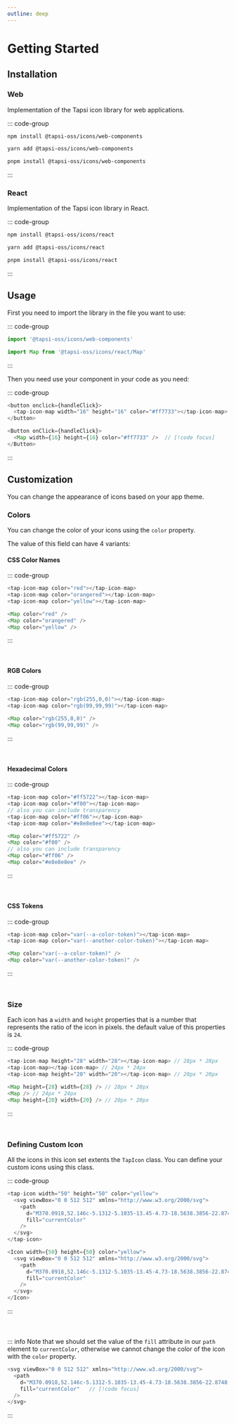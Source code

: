 ```yaml
---
outline: deep
---
```


<script>
import config from '../dist/config';
import '../src/lit/icons';
import '../src/lit/icon';

const iconCount = Object.keys(config).length
</script>

<style>
.preview {
  display: flex;
  align-items: center;
  justify-content:center;
  gap: 12px;
  padding: 12px;
  background: var(--vp-code-block-bg);
  border-radius: 8px;
  margin-bottom: 24px;
  margin-top: -10px;
}
</style>

# Getting Started

## Installation

### Web

Implementation of the Tapsi icon library for web applications.

::: code-group
```bash [npm]
npm install @tapsi-oss/icons/web-components
```

```bash [yarn]
yarn add @tapsi-oss/icons/web-components
```

```bash [pnpm]
pnpm install @tapsi-oss/icons/web-components
```
:::

### React

Implementation of the Tapsi icon library in React.

::: code-group
```bash [npm]
npm install @tapsi-oss/icons/react
```

```bash [yarn]
yarn add @tapsi-oss/icons/react
```

```bash [pnpm]
pnpm install @tapsi-oss/icons/react
```
:::

## Usage

First you need to import the library in the file you want to use:

::: code-group
```js [Web components]
import '@tapsi-oss/icons/web-components'
```

```js [React]
import Map from '@tapsi-oss/icons/react/Map'
```
:::

Then you need use your component in your code as you need:

::: code-group
```js [Web components]
<button onclick={handleClick}>
  <tap-icon-map width="16" height="16" color="#ff7733"></tap-icon-map>  // [!code focus]
</button>
```

```js [React]
<Button onClick={handleClick}>
  <Map width={16} height={16} color="#ff7733" />  // [!code focus]
</Button>
```
:::

## Customization

You can change the appearance of icons based on your app theme.

### Colors

You can change the color of your icons using the `color` property. 

The value of this field can have 4 variants:

#### CSS Color Names

::: code-group
```js [Web components]
<tap-icon-map color="red"></tap-icon-map> 
<tap-icon-map color="orangered"></tap-icon-map> 
<tap-icon-map color="yellow"></tap-icon-map> 
```

```js [React]
<Map color="red" />
<Map color="orangered" />
<Map color="yellow" />
```
:::

<div class="preview">
  <tap-icon-map color="red"></tap-icon-map>
  <tap-icon-map color="orangered"></tap-icon-map>
  <tap-icon-map color="yellow"></tap-icon-map>
</div>

#### RGB Colors

::: code-group
```js [Web components]
<tap-icon-map color="rgb(255,0,0)"></tap-icon-map> 
<tap-icon-map color="rgb(99,99,99)"></tap-icon-map> 
```

```js [React]
<Map color="rgb(255,0,0)" />
<Map color="rgb(99,99,99)" />
```
:::

<div class="preview">
<tap-icon-map color="rgb(255,0,0)"></tap-icon-map>
<tap-icon-map color="rgb(99,99,99)"></tap-icon-map>
</div>

#### Hexadecimal Colors

::: code-group
```js [Web components]
<tap-icon-map color="#ff5722"></tap-icon-map> 
<tap-icon-map color="#f00"></tap-icon-map>
// also you can include transparency
<tap-icon-map color="#ff06"></tap-icon-map> 
<tap-icon-map color="#e8e8e8ee"></tap-icon-map> 
```

```js [React]
<Map color="#ff5722" />
<Map color="#f00" />
// also you can include transparency
<Map color="#ff06" />
<Map color="#e8e8e8ee" />
```
:::

<div class="preview">
<tap-icon-map color="#ff5722"></tap-icon-map>
<tap-icon-map color="#f00"></tap-icon-map>
<tap-icon-map color="#ff06"></tap-icon-map>
<tap-icon-map color="#e8e8e8ee"></tap-icon-map>
</div>

#### CSS Tokens

::: code-group
```js [Web components]
<tap-icon-map color="var(--a-color-token)"></tap-icon-map> 
<tap-icon-map color="var(--another-color-token)"></tap-icon-map> 
```

```js [React]
<Map color="var(--a-color-token)" />
<Map color="var(--another-color-token)" />
```
:::

<div class="preview">
<tap-icon-map color="var(--vp-c-brand-1)"></tap-icon-map>
<tap-icon-map color="var(--vp-c-brand-2)"></tap-icon-map>
</div>

### Size

Each icon has a `width` and `height` properties that is a number that represents the ratio of the icon in pixels. the 
default value of this properties is `24`.

::: code-group
```js [Web components]
<tap-icon-map height="28" width="28"></tap-icon-map> // 28px * 28px
<tap-icon-map></tap-icon-map> // 24px * 24px
<tap-icon-map height="20" width="20"></tap-icon-map> // 20px * 20px
```

```js [React]
<Map height={28} width={28} /> // 28px * 28px
<Map /> // 24px * 24px
<Map height={20} width={20} /> // 20px * 20px
```
:::
<div class="preview">
<tap-icon-map height="28" width="28" color="var(--vp-c-brand-1)"></tap-icon-map>
<tap-icon-map color="var(--vp-c-brand-1)"></tap-icon-map>
<tap-icon-map height="20" width="20" color="var(--vp-c-brand-1)"></tap-icon-map>
</div>

### Defining Custom Icon

All the icons in this icon set extents the `TapIcon` class. You can define your custom icons using this class.

::: code-group
```js [Web components]
<tap-icon width="50" height="50" color="yellow">
  <svg viewBox="0 0 512 512" xmlns="http://www.w3.org/2000/svg">
    <path
      d="M370.0918,52.146c-5.1312-5.1035-13.45-4.73-18.5638.3856-22.8748,22.8576-42.4939,50.3563-57.9047,81.18a262.8544,262.8544,0,0,0-75.3363,0,312.9512,312.9512,0,0,0-57.8235-81.1607c-5.11-5.1238-13.4326-5.5051-18.5681-.4027C83.3926,110.2814,46,198.3378,46,297.2485c0,91.875,93.9771,166.25,210,166.25,115.9375,0,210-74.375,210-166.25C466,198.3368,428.5262,110.2781,370.0918,52.146ZM146.625,330.8493c-24.3274-4.7254-44.9762-22.3129-56.875-46.7258,11.8988-24.4128,32.5476-42,56.875-46.7247Zm26.25,0V237.3988c24.2377,4.7243,44.9762,22.3119,56.875,46.7247C217.8512,308.5364,197.1127,326.1239,172.875,330.8493Zm166.25,0c-24.3274-4.7254-44.9762-22.3129-56.875-46.7258,11.8988-24.4128,32.5476-42,56.875-46.7247Zm26.25,0V237.3988c24.2377,4.7243,44.9762,22.3119,56.875,46.7247C410.3512,308.5364,389.6127,326.1239,365.375,330.8493Z"
      fill="currentColor"
    />
  </svg>
</tap-icon>
```

```js [React]
<Icon width={50} height={50} color="yellow">
  <svg viewBox="0 0 512 512" xmlns="http://www.w3.org/2000/svg">
    <path
      d="M370.0918,52.146c-5.1312-5.1035-13.45-4.73-18.5638.3856-22.8748,22.8576-42.4939,50.3563-57.9047,81.18a262.8544,262.8544,0,0,0-75.3363,0,312.9512,312.9512,0,0,0-57.8235-81.1607c-5.11-5.1238-13.4326-5.5051-18.5681-.4027C83.3926,110.2814,46,198.3378,46,297.2485c0,91.875,93.9771,166.25,210,166.25,115.9375,0,210-74.375,210-166.25C466,198.3368,428.5262,110.2781,370.0918,52.146ZM146.625,330.8493c-24.3274-4.7254-44.9762-22.3129-56.875-46.7258,11.8988-24.4128,32.5476-42,56.875-46.7247Zm26.25,0V237.3988c24.2377,4.7243,44.9762,22.3119,56.875,46.7247C217.8512,308.5364,197.1127,326.1239,172.875,330.8493Zm166.25,0c-24.3274-4.7254-44.9762-22.3129-56.875-46.7258,11.8988-24.4128,32.5476-42,56.875-46.7247Zm26.25,0V237.3988c24.2377,4.7243,44.9762,22.3119,56.875,46.7247C410.3512,308.5364,389.6127,326.1239,365.375,330.8493Z"
      fill="currentColor"
    />
  </svg>
</Icon>
```
:::
<div class="preview">
<tap-icon width="50" height="50" color="var(--vp-c-brand-1)">
  <svg viewBox="0 0 512 512" xmlns="http://www.w3.org/2000/svg">
    <path
      d="M370.0918,52.146c-5.1312-5.1035-13.45-4.73-18.5638.3856-22.8748,22.8576-42.4939,50.3563-57.9047,81.18a262.8544,262.8544,0,0,0-75.3363,0,312.9512,312.9512,0,0,0-57.8235-81.1607c-5.11-5.1238-13.4326-5.5051-18.5681-.4027C83.3926,110.2814,46,198.3378,46,297.2485c0,91.875,93.9771,166.25,210,166.25,115.9375,0,210-74.375,210-166.25C466,198.3368,428.5262,110.2781,370.0918,52.146ZM146.625,330.8493c-24.3274-4.7254-44.9762-22.3129-56.875-46.7258,11.8988-24.4128,32.5476-42,56.875-46.7247Zm26.25,0V237.3988c24.2377,4.7243,44.9762,22.3119,56.875,46.7247C217.8512,308.5364,197.1127,326.1239,172.875,330.8493Zm166.25,0c-24.3274-4.7254-44.9762-22.3129-56.875-46.7258,11.8988-24.4128,32.5476-42,56.875-46.7247Zm26.25,0V237.3988c24.2377,4.7243,44.9762,22.3119,56.875,46.7247C410.3512,308.5364,389.6127,326.1239,365.375,330.8493Z"
      fill="currentColor"
    />
  </svg>
</tap-icon>
</div>

::: info
Note that we should set the value of the `fill` attribute in our `path` element to `currentColor`, otherwise we cannot 
change the color of the icon with the `color` property.

```js
<svg viewBox="0 0 512 512" xmlns="http://www.w3.org/2000/svg">
  <path
    d="M370.0918,52.146c-5.1312-5.1035-13.45-4.73-18.5638.3856-22.8748,22.8576-42.4939,50.3563-57.9047,81.18a262.8544,262.8544,0,0,0-75.3363,0,312.9512,312.9512,0,0,0-57.8235-81.1607c-5.11-5.1238-13.4326-5.5051-18.5681-.4027C83.3926,110.2814,46,198.3378,46,297.2485c0,91.875,93.9771,166.25,210,166.25,115.9375,0,210-74.375,210-166.25C466,198.3368,428.5262,110.2781,370.0918,52.146ZM146.625,330.8493c-24.3274-4.7254-44.9762-22.3129-56.875-46.7258,11.8988-24.4128,32.5476-42,56.875-46.7247Zm26.25,0V237.3988c24.2377,4.7243,44.9762,22.3119,56.875,46.7247C217.8512,308.5364,197.1127,326.1239,172.875,330.8493Zm166.25,0c-24.3274-4.7254-44.9762-22.3129-56.875-46.7258,11.8988-24.4128,32.5476-42,56.875-46.7247Zm26.25,0V237.3988c24.2377,4.7243,44.9762,22.3119,56.875,46.7247C410.3512,308.5364,389.6127,326.1239,365.375,330.8493Z"
    fill="currentColor"   // [!code focus]
  />
</svg>
```
:::





